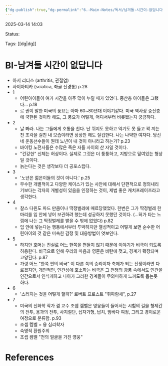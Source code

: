 ```yaml
---
{"dg-publish":true,"dg-permalink":"6.-Main-Notes/독서/남겨둘-시간이-없답니다","permalink":"/6.-Main-Notes/독서/남겨둘-시간이-없답니다/"}
---
```



2025-03-14 14:03

Status: 

Tags: [[dg\|dg]] 

# BI-남겨둘 시간이 없답니다
- 아서 리티스 (arthritis, 관절염)
- 사이아티카 (sciatica, 좌골 신경통) p.28
- 1
	- 어린아이들이 여가 시간을 아주 많이 누릴 때가 있었다. 중산층 아이들은 그랬다… p.18
	- 르 귄이 말한 미국의 풍요는 아마 60~80년대 이야기같다. 미국 역사상 중산층에 국한된 것이라 해도, 그 풍요가 어떻게, 어디서부터 비롯됐는지 궁금하다.
- 2
	- 날 봐라. 나는 그들에게 호통을 친다. 난 뛰지도 못하고 역기도 못 들고 꽉 끼는 천 조각을 걸친 내 모습이라면 상상만 해도 질겁한다. 나는 나약한 여자다. 당신네 운동선수들이 뭔데 노년이 내 것이 아니라고 하는가? p.23
	- 바이킹 노전사들은 수많은 죽은 자들 사이의 산 자일 것이다.
	- "건강한" 신체는 허상이다. 실제로 그것은 더 퉁퉁하고, 지방으로 덮여있는 형상일 것이다.
	- 늙는다는 것은 생각보다 더 공포스럽다.
- 3
	- '노년은 젊은이들의 것이 아니다.' p.25
	- 무수한 개별적이고 다양한 케이스가 있는 사안에 대해서 단편적으로 정의내리기보다는 각자의 개별성이 있음을 인정하는 것이, 제법 좋은 캐치프레이즈라고 생각한다.
- 4
	- 찰스 다윈도 파드 만큼이나 딱정벌레에 매료당했었다. 한번은 그가 딱정벌레 한 마리를 입 안에 넣어 보관하려 했는데 성공하지 못했던 것이다. (…혀가 타는 느낌에 나는 그 딱정벌레를 뱉을 수 밖에 없었다) p.82
	- 입 안에 넣는다는 행동에서부터 투박하지만 열성적이고 어떻게 보면 순수한 어린아이의 것 같은 미숙한 감정 및 대응방법이 엿보인다.
- 5
	- 하지만 호머는 진실로 어느 한쪽을 편들지 않기 때문에 이야기가 비극이 되도록 허용한다. 비극으로 인해 우리의 마음과 영혼은 비탄에 젖고, 경계가 확장되며 고양된다. p.87
	- 가령 어느 "한쪽 편의 비극" 이 다른 쪽의 승리이자 축제가 되는 전쟁이라면 다르겠지만, 개인적인, 인간성에 호소하는 비극은 그 전쟁의 광풍 속에서도 인간을 인간으로서 인식케하고 나아가 그러한 경계들이 무의미하게 느끼도록 돕는듯 하다.
- 6
	- '스러지는 것을 어떻게 할까?'
	    로버트 프로스트 "휘파람새", p.27  
- 7
	- 미국의 신화학 작가 겸 교수 조셉 켐벨은 영웅들이 들어서는 시험의 길을 형제간의 전투, 용과의 전투, 사지절단, 십자가형, 납치, 밤바다 여정, 그리고 경이로운 여정으로 분류함. p.93
	- 조셉 켐벨 = 융 심리학자
	- 숙명적 환원주의
	- 조셉 켐벨 "천의 얼굴을 가진 영웅"

# References
